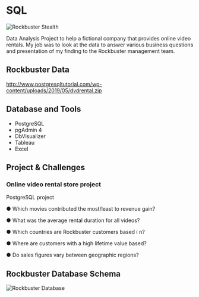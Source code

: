 # SQL

![Rockbuster Stealth](https://github.com/Rampapam/SQL/assets/60465303/80adae3f-a7a1-4c9f-b062-adf7efde2542)

Data Analysis Project to help a fictional company that provides online video rentals. My job was to look at the data to answer various business questions and presentation of my finding to the Rockbuster management team. 


## Rockbuster Data
http://www.postgresqltutorial.com/wp-content/uploads/2019/05/dvdrental.zip


## Database and Tools

- PostgreSQL
- pgAdmin 4 
- DbVisualizer 
- Tableau
- Excel

  
## Project & Challenges
### Online video rental store project
PostgreSQL project

● Which movies contributed the most/least to revenue gain?

● What was the average rental duration for all videos?

● Which countries are Rockbuster customers based i n?

● Where are customers with a high lifetime value based?

● Do sales figures vary between geographic regions?


## Rockbuster Database Schema
![Rockbuster Database](https://github.com/Rampapam/SQL/assets/60465303/256ab72b-8dd1-417a-a995-751bbecc0570)


  
